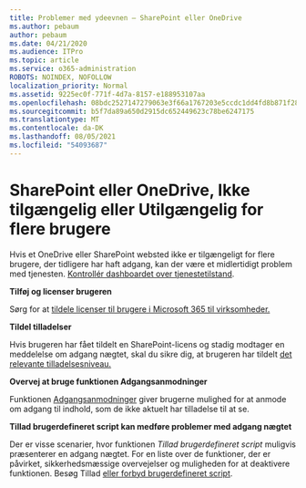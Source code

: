```yaml
---
title: Problemer med ydeevnen – SharePoint eller OneDrive
ms.author: pebaum
author: pebaum
ms.date: 04/21/2020
ms.audience: ITPro
ms.topic: article
ms.service: o365-administration
ROBOTS: NOINDEX, NOFOLLOW
localization_priority: Normal
ms.assetid: 9225ec0f-771f-4d7a-8157-e188953107aa
ms.openlocfilehash: 08bdc2527147279063e3f66a1767203e5ccdc1dd4fd8b871f2800d3f71b9a233
ms.sourcegitcommit: b5f7da89a650d2915dc652449623c78be6247175
ms.translationtype: MT
ms.contentlocale: da-DK
ms.lasthandoff: 08/05/2021
ms.locfileid: "54093687"
---
```

# <a name="sharepoint-or-onedrive-slow-inaccessible-or-unavailable-for-multiple-users"></a>SharePoint eller OneDrive, Ikke tilgængelig eller Utilgængelig for flere brugere

Hvis et OneDrive eller SharePoint websted ikke er tilgængeligt for flere brugere, der tidligere har haft adgang, kan der være et midlertidigt problem med tjenesten. [Kontrollér dashboardet over tjenestetilstand](https://portal.office.com/adminportal/home#/servicehealth).

**Tilføj og licenser brugeren**

Sørg for at [tildele licenser til brugere i Microsoft 365 til virksomheder.](https://docs.microsoft.com/microsoft-365/admin/add-users/add-users)


**Tildel tilladelser**

Hvis brugeren har fået tildelt en SharePoint-licens og stadig modtager en meddelelse om adgang nægtet, skal du sikre dig, at brugeren har tildelt [det relevante tilladelsesniveau.](https://docs.microsoft.com/sharepoint/understanding-permission-levels)

**Overvej at bruge funktionen Adgangsanmodninger**

Funktionen [Adgangsanmodninger](https://support.office.com/article/Set-up-and-manage-access-requests-94B26E0B-2822-49D4-929A-8455698654B3) giver brugerne mulighed for at anmode om adgang til indhold, som de ikke aktuelt har tilladelse til at se.

**Tillad brugerdefineret script kan medføre problemer med adgang nægtet**

Der er visse scenarier, hvor funktionen *Tillad brugerdefineret script* muligvis præsenterer en adgang nægtet. For en liste over de funktioner, der er påvirket, sikkerhedsmæssige overvejelser og muligheden for at deaktivere funktionen. Besøg Tillad [eller forbyd brugerdefineret script](https://docs.microsoft.com/sharepoint/allow-or-prevent-custom-script).

